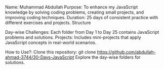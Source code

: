 Name: Muhammad Abdullah
Purpose: To enhance my JavaScript knowledge by solving coding problems, creating small projects, and improving coding techniques.
Duration: 25 days of consistent practice with different exercises and projects.
Structure

Day-wise Challenges: Each folder from Day 1 to Day 25 contains JavaScript problems and solutions.
Projects: Includes mini-projects that apply JavaScript concepts in real-world scenarios.

How to Use?:
Clone this repository: git clone https://github.com/abdullah-ahmad-3744/30-Days-JavaScript
Explore the day-wise folders for solutions.
